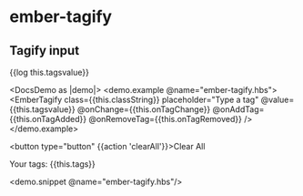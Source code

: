 # ember-tagify

## Tagify input

{{log this.tagsvalue}}

<DocsDemo as |demo|>
  <demo.example @name="ember-tagify.hbs">
    <EmberTagify
      class={{this.classString}}
      placeholder="Type a tag"
      @value={{this.tagsvalue}}
      @onChange={{this.onTagChange}}
      @onAddTag={{this.onTagAdded}}
      @onRemoveTag={{this.onTagRemoved}}
    />
  </demo.example>

  <button type="button" {{action 'clearAll'}}>Clear All</button>

  <div class="docs-m-4">
    <p class="selectedValue">
      Your tags: {{this.tags}}
    </p>
  </div>
  
  <demo.snippet @name="ember-tagify.hbs"/>
</DocsDemo>
